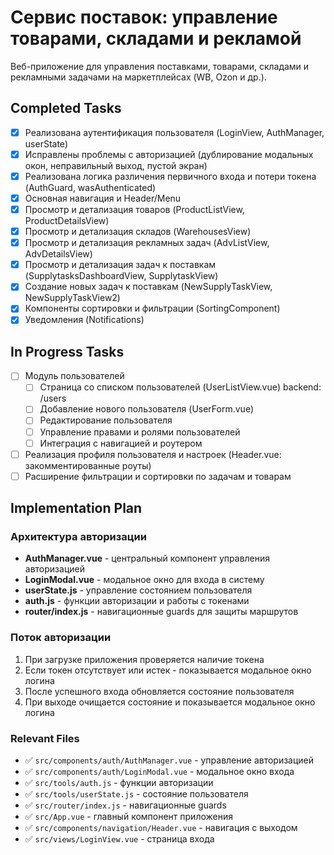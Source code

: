 # Сервис поставок: управление товарами, складами и рекламой

Веб-приложение для управления поставками, товарами, складами и рекламными задачами на маркетплейсах (WB, Ozon и др.).

## Completed Tasks

- [x] Реализована аутентификация пользователя (LoginView, AuthManager, userState)
- [x] Исправлены проблемы с авторизацией (дублирование модальных окон, неправильный выход, пустой экран)
- [x] Реализована логика различения первичного входа и потери токена (AuthGuard, wasAuthenticated)
- [x] Основная навигация и Header/Menu
- [x] Просмотр и детализация товаров (ProductListView, ProductDetailsView)
- [x] Просмотр и детализация складов (WarehousesView)
- [x] Просмотр и детализация рекламных задач (AdvListView, AdvDetailsView)
- [x] Просмотр и детализация задач к поставкам (SupplytasksDashboardView, SupplytaskView)
- [x] Создание новых задач к поставкам (NewSupplyTaskView, NewSupplyTaskView2)
- [x] Компоненты сортировки и фильтрации (SortingComponent)
- [x] Уведомления (Notifications)

## In Progress Tasks

- [ ] Модуль пользователей
    - [ ] Страница со списком пользователей (UserListView.vue)
    backend: /users
    - [ ] Добавление нового пользователя (UserForm.vue)
    - [ ] Редактирование пользователя
    - [ ] Управление правами и ролями пользователей
    - [ ] Интеграция с навигацией и роутером
- [ ] Реализация профиля пользователя и настроек (Header.vue: закомментированные роуты)
- [ ] Расширение фильтрации и сортировки по задачам и товарам

## Implementation Plan

### Архитектура авторизации
- **AuthManager.vue** - центральный компонент управления авторизацией
- **LoginModal.vue** - модальное окно для входа в систему
- **userState.js** - управление состоянием пользователя
- **auth.js** - функции авторизации и работы с токенами
- **router/index.js** - навигационные guards для защиты маршрутов

### Поток авторизации
1. При загрузке приложения проверяется наличие токена
2. Если токен отсутствует или истек - показывается модальное окно логина
3. После успешного входа обновляется состояние пользователя
4. При выходе очищается состояние и показывается модальное окно логина

### Relevant Files

- ✅ `src/components/auth/AuthManager.vue` - управление авторизацией
- ✅ `src/components/auth/LoginModal.vue` - модальное окно входа
- ✅ `src/tools/auth.js` - функции авторизации
- ✅ `src/tools/userState.js` - состояние пользователя
- ✅ `src/router/index.js` - навигационные guards
- ✅ `src/App.vue` - главный компонент приложения
- ✅ `src/components/navigation/Header.vue` - навигация с выходом
- ✅ `src/views/LoginView.vue` - страница входа 